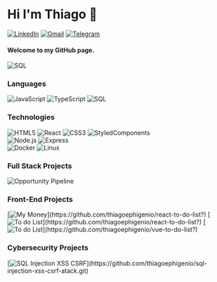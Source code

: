 # Hi I'm Thiago 👋
[![LinkedIn](https://img.shields.io/badge/-Linkedin-000?&logo=linkedin&color=blue)](https://www.linkedin.com/in/thiago-costa-12321218b/)
[![Gmail](https://img.shields.io/badge/-thiagocosta130-000?&logo=gmail&logoColor=fff&color=red)](mailto:thiagocosta130@gmail.com)
[![Telegram](https://img.shields.io/badge/-ethiagocosta-000?&logo=telegram)](https://t.me/ethiagocosta/)
#### Welcome to my GitHub page.
![SQL](https://media.giphy.com/media/3ogwFGEHrVxusDbDjO/giphy.gif)

### Languages

![JavaScript](https://img.shields.io/badge/-JavaScript-000?&logo=JavaScript&logoColor=ddc508)
![TypeScript](https://img.shields.io/badge/-TypeScript-000?&logo=TypeScript&logoColor=0)
![SQL](https://img.shields.io/badge/-SQL-000?&logo=MySQL&logoColor=4479A1)




### Technologies

![HTML5](https://img.shields.io/badge/-HTML-000?&logo=html5&logoColor=e44d26)
![React](https://img.shields.io/badge/-React-000?&logo=React)
![CSS3](https://img.shields.io/badge/-CSS-000?&logo=css3&logoColor=254bdd)
![StyledComponents](https://img.shields.io/badge/-StyledComponents-000?&logo=styled-components&logoColor=0)
<br/>
![Node.js](https://img.shields.io/badge/-Node.js-000?&logo=node.js)
![Express](https://img.shields.io/badge/-Express-000?&logo=Express&logoColor=0)
<br/>
![Docker](https://img.shields.io/badge/-Docker-000?&logo=Docker)
![Linux](https://img.shields.io/badge/-Linux-000?&logo=Linux&logoColor=FCC624)


### Full Stack Projects

![Opportunity Pipeline](https://img.shields.io/badge/-📉%20Opportunity%20Pipeline-000?)

### Front-End Projects
[![My Money](https://img.shields.io/badge/-✅%20My%20Money-000?)](https://github.com/thiagoephigenio/react-to-do-list?)
[![To do List](https://img.shields.io/badge/-✅%20To%20do%20List%20React-000?)](https://github.com/thiagoephigenio/react-to-do-list?)
[![To do List](https://img.shields.io/badge/-✅%20To%20do%20List%20Vue.js-000?)](https://github.com/thiagoephigenio/vue-to-do-list?)

### Cybersecurity Projects

[![SQL Injection XSS CSRF](https://img.shields.io/badge/-💉%20SQL%20Injection%20XSS%20CSRF-000?)](https://github.com/thiagoephigenio/sql-injection-xss-csrf-atack.git)

